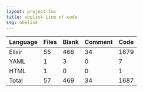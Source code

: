 ```yaml
---
layout: project-loc
title: obelisk Line of code
ssg: obelisk
---
```

<div class="table-responsive">
<table class="table">
<thead><tr>
<th>Language</th>
<th>Files</th>
<th>Blank</th>
<th>Comment</th>
<th>Code</th>
</tr></thead><tbody>
<tr><td>Elixir</td><td> 55</td><td> 466</td><td> 34</td><td> 1679</td></tr>
<tr><td>YAML</td><td> 1</td><td> 3</td><td> 0</td><td> 7</td></tr>
<tr><td>HTML</td><td> 1</td><td> 0</td><td> 0</td><td> 1</td></tr>
<tr><td>Total</td><td>57</td><td>469</td><td>34</td><td>1687</td></tr>
</tbody></table></div>
